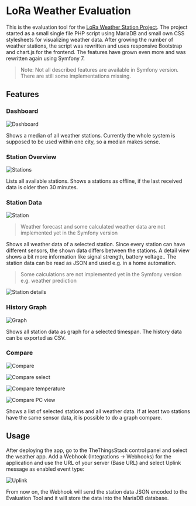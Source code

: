 # LoRa Weather Evaluation

This is the evaluation tool for the [LoRa Weather Station Project](https://github.com/3komma3volt/LoRaWeatherStation_Hardware).
The project started as a small single file PHP script using MariaDB and small own CSS stylesheets for visualizing weather data. After growing the number of weather stations, the script was rewritten and uses responsive Bootstrap and chart.js for the frontend. The features have grown even more and was rewritten again using Symfony 7.

> Note: Not all described features are available in Symfony version. There are still some implementations missing.


## Features

### Dashboard

![Dashboard](assets/documentation/dashboard.png)

Shows a median of all weather stations. Currently the whole system is supposed to be used within one city, so a median makes sense. 
 
### Station Overview

![Stations](assets/documentation/stations.png)

Lists all available stations. Shows a stations as offline, if the last received data is older then 30 minutes. 

### Station Data

![Station](assets/documentation/station.png)

> Weather forecast and some calculated weather data are not implemented yet in the Symfony version

Shows all weather data of a selected station. Since every station can have different sensors, the shown data differs between the stations. A detail view shows a bit more information like signal strength, battery voltage.. The station data can be read as JSON and used e.g. in a home automation.

> Some calculations are not implemented yet in the Symfony version e.g. weather prediction

![Station details](assets/documentation/details.png)
 
### History Graph

![Graph](assets/documentation/graph.png)

 Shows all station data as graph for a selected timespan. The history data can be exported as CSV. 

### Compare

![Compare](assets/documentation/compare.png)

![Compare select](assets/documentation/compareselect.png)

![Compare temperature](assets/documentation/comparetemp.png)

![Compare PC view](assets/documentation/comparebig.png)

Shows a list of selected stations and all weather data. If at least two stations have the same sensor data, it is possible to do a graph compare. 

## Usage

  After deploying the app, go to the TheThingsStack control panel and select the weather app.
  Add a Webhook (Integrations -> Webhooks) for the application and use the URL of your server (Base URL) and select Uplink message as enabled event type:
  
![Uplink](assets/documentation/uplink.png)

From now on, the Webhook will send the station data JSON encoded to the Evaluation Tool and it will store the data into the MariaDB database.
